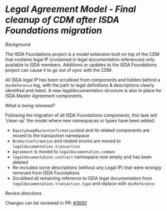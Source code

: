 # _Legal Agreement Model - Final cleanup of CDM after ISDA Foundations migration_

_Background_

The ISDA Foundations project is a model extension built on top of the CDM that contains legal IP (contained in legal documentation references) only available to ISDA members. Additions or updates to the ISDA Foundations project can cause it to go out of sync with the CDM.

All ISDA legal IP has been scrubbed from components and hidden behind a `docReference` tag, with the path to legal definitions & descriptions clearly identified and listed. A new legaldocumentation structure is also in place for ISDA Master Agreement components.

_What is being released?_

Following the migration of all ISDA Foundations components, this task will 'clean up' the model where new namespaces or types have been added.

- `EquitySwapMasterConfirmation2018` and its related components are moved to the transaction namespace
- `BrokerConfirmation` and related enums are moved to `legaldocumentation.transaction`
- `Agreement` is moved to `legaldocumentation.common`
- `legaldocumentation.contract` namespace now empty and has been deleted
- Re-included some descriptions (without any Legal IP) that were wrongly removed from ISDA Foundations
- Scrubbed all remaining reference to ISDA legal documentation from `legaldocumentation.transaction.type` and replace with `docReference`

_Review directions_

Changes can be reviewed in PR: [#3693](https://github.com/finos/common-domain-model/pull/3693)
